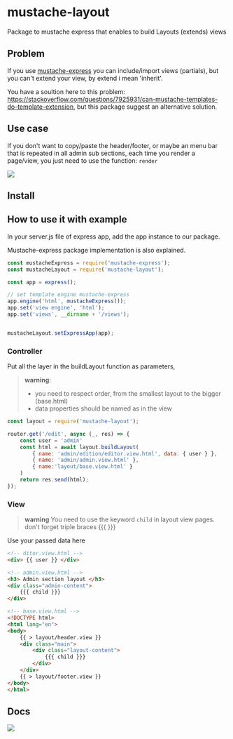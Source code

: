 # mustache-layout

Package to mustache express that enables to build Layouts (extends) views

## Problem

If you use [mustache-express](https://www.npmjs.com/package/mustache-express) you can include/import views (partials), but you can't extend your view,
by extend i mean 'inherit'.

You have a soultion here to this problem: https://stackoverflow.com/questions/7925931/can-mustache-templates-do-template-extension, but this package suggest an alternative solution.

## Use case

If you don't want to copy/paste the header/footer, or maybe an menu bar that is repeated in all admin sub sections,
each time you render a page/view, you just need to use the function: `render`



![](https://i.imgur.com/xxaZZ9z.pngg)


## Install

## How to use it with example

In your server.js file of express app, add the app instance to our package.

Mustache-express package implementation is also explained.

```js
const mustacheExpress = require('mustache-express');
const mustacheLayout = require('mustache-layout');

const app = express();

// set template engine mustache-express
app.engine('html', mustacheExpress());
app.set('view engine', 'html');
app.set('views', __dirname + '/views');


mustacheLayout.setExpressApp(app);
```

### Controller

Put all the layer in the buildLayout function as parameters, 

> **warning**: 
> - you need to respect order, from the smallest layout to the bigger (base.html)
> - data properties should be named as in the view

```js
const layout = require('mustache-layout');

router.get('/edit', async (_, res) => {
    const user = 'admin'
    const html = await layout.buildLayout(
        { name: 'admin/edition/editor.view.html', data: { user } },
        { name: 'admin/admin.view.html' },
        { name:'layout/base.view.html' }
    )
    return res.send(html);
});
```

### View

> **warning** You need to use the keyword `child` in layout view pages.
> don't forget triple braces {{{ }}}

Use your passed data here

```html
<!-- ditor.view.html -->
<div> {{ user }} </div>
```

```html
<!-- admin.view.html -->
<h3> Admin section layout </h3> 
<div class="admin-content">
    {{{ child }}}
</div>
```

```html
<!-- base.view.html -->
<!DOCTYPE html>
<html lang="en">
<body>
    {{ > layout/header.view }}
    <div class="main">
        <div class="layout-content">
            {{{ child }}}
        </div>
    </div>
    {{ > layout/footer.view }}
</body>
</html>
```

## Docs
![](https://i.imgur.com/Fq7SWEp.png)
